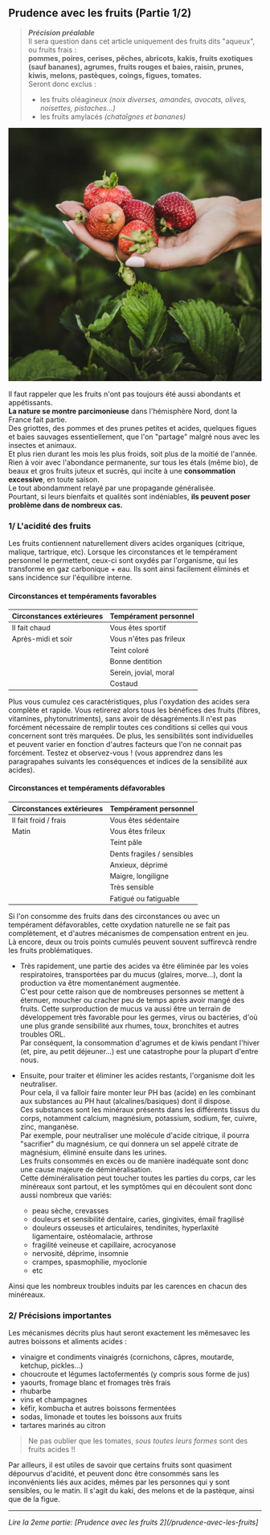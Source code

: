## Prudence avec les fruits (Partie 1/2)

> **_Précision préalable_**  
> Il sera question dans cet article uniquement des fruits dits "aqueux", ou fruits frais :  
> **pommes, poires, cerises, pêches, abricots, kakis, fruits exotiques (sauf bananes), agrumes, fruits rouges et baies, raisin, prunes, kiwis, melons, pastèques, coings, figues, tomates.**  
> Seront donc exclus :
>
> - les fruits oléagineux _(noix diverses, amandes, avocats, olives, noisettes, pistaches...)_
> - les fruits amylacés _(chataîgnes et bananes)_

![fruits](/image/article/prudence-avec-les-fruits-1-square.jpg)

Il faut rappeler que les fruits n'ont pas toujours été aussi abondants et appétissants.  
**La nature se montre parcimonieuse** dans l'hémisphère Nord, dont la France fait partie.  
Des griottes, des pommes et des prunes petites et acides, quelques figues et baies sauvages essentiellement, que l'on "partage" malgré nous avec les insectes et animaux.  
Et plus rien durant les mois les plus froids, soit plus de la moitié de l'année.  
Rien à voir avec l'abondance permanente, sur tous les étals (même bio), de beaux et gros fruits juteux et sucrés, qui incite à une **consommation excessive**, en toute saison.  
Le tout abondamment relayé par une propagande généralisée.  
Pourtant, si leurs bienfaits et qualités sont indéniables, **ils peuvent poser problème dans de nombreux cas.**

### 1/ L'acidité des fruits

Les fruits contiennent naturellement divers acides organiques (citrique, malique, tartrique, etc).
Lorsque les circonstances et le tempérament personnel le permettent, ceux-ci sont oxydés par l'organisme, qui les transforme en gaz carbonique + eau.
Ils sont ainsi facilement éliminés et sans incidence sur l'équilibre interne.

#### Circonstances et tempéraments favorables

| Circonstances extérieures | Tempérament personnel   |
| ------------------------- | ----------------------- |
| Il fait chaud             | Vous êtes sportif       |
| Après-midi et soir        | Vous n'êtes pas frileux |
|                           | Teint coloré            |
|                           | Bonne dentition         |
|                           | Serein, jovial, moral   |
|                           | Costaud                 |

Plus vous cumulez ces caractéristiques, plus l'oxydation des acides sera complète et rapide.
Vous retirerez alors tous les bénéfices des fruits (fibres, vitamines, phytonutriments), sans avoir de désagréments.Il n'est pas forcément nécessaire de remplir toutes ces conditions si celles qui vous concernent sont très marquées.
De plus, les sensibilités sont individuelles et peuvent varier en fonction d'autres facteurs que l'on ne connait pas forcément.
Testez et observez-vous ! (vous apprendrez dans les paragrapahes suivants les conséquences et indices de la sensibilité aux acides).

#### Circonstances et tempéraments défavorables

| Circonstances extérieures | Tempérament personnel      |
| ------------------------- | -------------------------- |
| Il fait froid / frais     | Vous êtes sédentaire       |
| Matin                     | Vous êtes frileux          |
|                           | Teint pâle                 |
|                           | Dents fragiles / sensibles |
|                           | Anxieux, déprimé           |
|                           | Maigre, longiligne         |
|                           | Très sensible              |
|                           | Fatigué ou fatiguable      |

Si l'on consomme des fruits dans des circonstances ou avec un tempérament défavorables, cette oxydation naturelle ne se fait pas complètement, et d'autres mécanismes de compensation entrent en jeu.  
Là encore, deux ou trois points cumulés peuvent souvent suffirevcà rendre les fruits problématiques.

- Très rapidement, une partie des acides va être éliminée par les voies respiratoires, transportées par du mucus (glaires, morve...), dont la production va être momentanément augmentée.  
  C'est pour cette raison que de nombreuses personnes se mettent à éternuer, moucher ou cracher peu de temps après avoir mangé des fruits. Cette surproduction de mucus va aussi être un terrain de développement très favorable pour les germes, virus ou bactéries, d'où une plus grande sensibilité aux rhumes, toux, bronchites et autres troubles ORL.  
  Par conséquent, la consommation d'agrumes et de kiwis pendant l'hiver (et, pire, au petit déjeuner...) est une catastrophe pour la plupart d'entre nous.

- Ensuite, pour traiter et éliminer les acides restants, l'organisme doit les neutraliser.  
  Pour cela, il va falloir faire monter leur PH bas (acide) en les combinant aux substances au PH haut (alcalines/basiques) dont il dispose.  
  Ces substances sont les minéraux présents dans les différents tissus du corps, notamment calcium, magnésium, potassium, sodium, fer, cuivre, zinc, manganèse.  
  Par exemple, pour neutraliser une molécule d'acide citrique, il pourra "sacrifier" du magnésium, ce qui donnera un sel appelé citrate de magnésium, éliminé ensuite dans les urines.  
  Les fruits consommés en excès ou de manière inadéquate sont donc une cause majeure de déminéralisation.  
  Cette déminéralisation peut toucher toutes les parties du corps, car les minéreaux sont partout, et les symptômes qui en découlent sont donc aussi nombreux que variés:
  - peau sèche, crevasses
  - douleurs et sensibilité dentaire, caries, gingivites, émail fragilisé
  - douleurs osseuses et articulaires, tendinites, hyperlaxité ligamentaire, ostéomalacie, arthrose
  - fragilité veineuse et capillaire, acrocyanose
  - nervosité, déprime, insomnie
  - crampes, spasmophilie, myoclonie
  - etc

Ainsi que les nombreux troubles induits par les carences en chacun des minéreaux.

### 2/ Précisions importantes

Les mécanismes décrits plus haut seront exactement les mêmesavec les autres boissons et aliments acides :

- vinaigre et condiments vinaigrés (cornichons, câpres, moutarde, ketchup, pickles...)
- choucroute et légumes lactofermentés (y compris sous forme de jus)
- yaourts, fromage blanc et fromages très frais
- rhubarbe
- vins et champagnes
- kéfir, kombucha et autres boissons fermentées
- sodas, limonade et toutes les boissons aux fruits
- tartares marinés au citron

> Ne pas oublier que les tomates, _sous toutes leurs formes_ sont des fruits acides !!

Par ailleurs, il est utiles de savoir que certains fruits sont quasiment dépourvus d'acidité, et peuvent donc être consommés sans les inconvénients liés aux acides, mêmes par les personnes qui y sont sensibles, ou le matin.
Il s'agit du kaki, des melons et de la pastèque, ainsi que de la figue.

---

_Lire la 2eme partie: [Prudence avec les fruits 2](/prudence-avec-les-fruits]_
